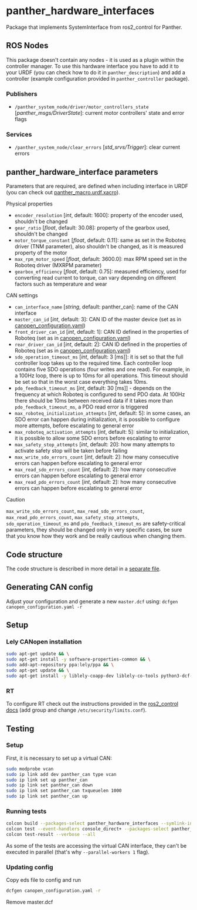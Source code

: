 # panther_hardware_interfaces

Package that implements SystemInterface from ros2_control for Panther.

## ROS Nodes

This package doesn't contain any nodes - it is used as a plugin within the controller manager. To use this hardware interface you have to add it to your URDF (you can check how to do it in `panther_description`) and add a controller (example configuration provided in `panther_controller` package).

### Publishers
- `/panther_system_node/driver/motor_controllers_state` [*panther_msgs/DriverState*]: current motor controllers' state and error flags

### Services
- `/panther_system_node/clear_errors` [*std_srvs/Trigger*]: clear current errors

## panther_hardware_interface parameters

Parameters that are required, are defined when including interface in URDF (you can check out [panther_macro.urdf.xacro](../panther_description/urdf/panther_macro.urdf.xacro)).

Physical properties
 - `encoder_resolution` [*int*, default: 1600]: property of the encoder used, shouldn't be changed
 - `gear_ratio` [*float*, default: 30.08]: property of the gearbox used, shouldn't be changed
 - `motor_torque_constant` [*float*, default: 0.11]: same as set in the Roboteq driver (TNM parameter), also shouldn't be changed, as it is measured property of the motor
 - `max_rpm_motor_speed` [*float*, default: 3600.0]: max RPM speed set in the Roboteq driver (MXRPM parameter)
 - `gearbox_efficiency` [*float*, default: 0.75]: measured efficiency, used for converting read current to torque, can vary depending on different factors such as temperature and wear

CAN settings
 - `can_interface_name` [*string*, default: panther_can]: name of the CAN interface
 - `master_can_id` [*int*, default: 3]: CAN ID of the master device (set as in [canopen_configuration.yaml](./config/canopen_configuration.yaml))
 - `front_driver_can_id` [*int*, default: 1]: CAN ID defined in the properties of Roboteq (set as in [canopen_configuration.yaml](./config/canopen_configuration.yaml))
 - `rear_driver_can_id` [*int*, default: 2]: CAN ID defined in the properties of Roboteq (set as in [canopen_configuration.yaml](./config/canopen_configuration.yaml))
 - `sdo_operation_timeout_ms` [*int*, default: 3 [ms]]: it is set so that the full controller loop takes up to the required time. Each controller loop contains five SDO operations (four writes and one read). For example, in a 100Hz loop, there is up to 10ms for all operations. This timeout should be set so that in the worst case everything takes 10ms.
 - `pdo_feedback_timeout_ms` [*int*, default: 30 [ms]]  - depends on the frequency at which Roboteq is configured to send PDO data. At 100Hz there should be 10ms between received data if it takes more than `pdo_feedback_timeout_ms`, a PDO read error is triggered
 - `max_roboteq_initialization_attempts` [*int*, default: 5]: in some cases, an SDO error can happen during initialization, it is possible to configure more attempts, before escalating to general error
 - `max_roboteq_activation_attempts` [*int*, default: 5]: similar to initialization, it is possible to allow some SDO errors before escalating to error
 - `max_safety_stop_attempts` [*int*, default: 20]: how many attempts to activate safety stop will be taken before failing
 - `max_write_sdo_errors_count` [*int*, default: 2]: how many consecutive errors can happen before escalating to general error
 - `max_read_sdo_errors_count` [*int*, default: 2]: how many consecutive errors can happen before escalating to general error
 - `max_read_pdo_errors_count` [*int*, default: 2]: how many consecutive errors can happen before escalating to general error

> [!CAUTION]
> `max_write_sdo_errors_count`, `max_read_sdo_errors_count`, `max_read_pdo_errors_count`, `max_safety_stop_attempts`, `sdo_operation_timeout_ms` and `pdo_feedback_timeout_ms` are safety-critical parameters, they should be changed only in very specific cases, be sure that you know how they work and be really cautious when changing them.

## Code structure

The code structure is described in more detail in a [separate file](./CODE_STRUCTURE.md).

## Generating CAN config

Adjust your configuration and generate a new `master.dcf` using:
`dcfgen canopen_configuration.yaml -r`

## Setup

<!-- todo: automate and move it to CMakeLists -->

### Lely CANopen installation

```bash
sudo apt-get update && \
sudo apt-get install -y software-properties-common && \
sudo add-apt-repository ppa:lely/ppa && \
sudo apt-get update && \
sudo apt-get install -y liblely-coapp-dev liblely-co-tools python3-dcf-tools
```

### RT

To configure RT check out the instructions provided in the [ros2_control docs](https://control.ros.org/master/doc/ros2_control/controller_manager/doc/userdoc.html#determinism) (add group and change `/etc/security/limits.conf`).

## Testing

### Setup

First, it is necessary to set up a virtual CAN:

<!-- todo move setup somewhere so the test can be run more easily -->

```bash
sudo modprobe vcan
sudo ip link add dev panther_can type vcan
sudo ip link set up panther_can
sudo ip link set panther_can down
sudo ip link set panther_can txqueuelen 1000
sudo ip link set panther_can up
```

### Running tests

```bash
colcon build --packages-select panther_hardware_interfaces --symlink-install
colcon test --event-handlers console_direct+ --packages-select panther_hardware_interfaces --parallel-workers 1
colcon test-result --verbose --all
```

As some of the tests are accessing the virtual CAN interface, they can't be executed in parallel (that's why `--parallel-workers 1` flag).

### Updating config
Copy eds file to config and run
```bash
dcfgen canopen_configuration.yaml -r
```
Remove master.dcf
